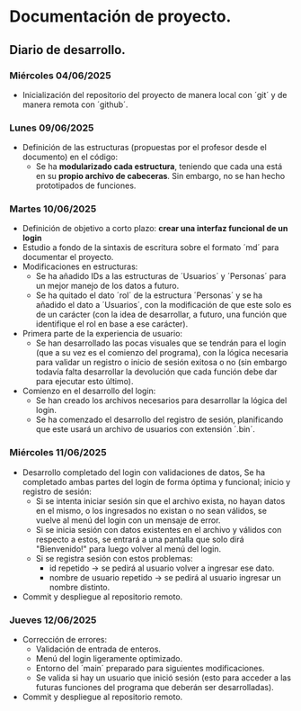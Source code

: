 # Documentación de proyecto.
## Diario de desarrollo.
### Miércoles 04/06/2025
* Inicialización del repositorio del proyecto de manera local con ´git´ y de manera remota con ´github´.
### Lunes 09/06/2025
* Definición de las estructuras (propuestas por el profesor desde el documento) en el código:
    * Se ha __modularizado cada estructura__, teniendo que cada una está en su **propio archivo de cabeceras**. Sin embargo, no se han hecho prototipados de funciones.
### Martes 10/06/2025
* Definición de objetivo a corto plazo: **crear una interfaz funcional de un __login__**
* Estudio a fondo de la sintaxis de escritura sobre el formato ´md´ para documentar el proyecto.
* Modificaciones en estructuras:
    * Se ha añadido IDs a las estructuras de ´Usuarios´ y ´Personas´ para un mejor manejo de los datos a futuro.
    * Se ha quitado el dato ´rol´ de la estructura ´Personas´ y se ha añadido el dato a ´Usuarios´, con la modificación de que este solo es de un carácter (con la idea de desarrollar, a futuro, una función que identifique el rol en base a ese carácter).
* Primera parte de la experiencia de usuario:
    * Se han desarrollado las pocas visuales que se tendrán para el login (que a su vez es el comienzo del programa), con la lógica necesaria para validar un registro o inicio de sesión exitosa o no (sin embargo todavía falta desarrollar la devolución que cada función debe dar para ejecutar esto último).
* Comienzo en el desarrollo del login:
    * Se han creado los archivos necesarios para desarrollar la lógica del login.
    * Se ha comenzado el desarrollo del registro de sesión, planificando que este usará un archivo de usuarios con extensión ´.bin´.
### Miércoles 11/06/2025
* Desarrollo completado del login con validaciones de datos, Se ha completado ambas partes del login de forma óptima y funcional; inicio y registro de sesión:
    * Si se intenta iniciar sesión sin que el archivo exista, no hayan datos en el mismo, o los ingresados no existan o no sean válidos, se vuelve al menú del login con un mensaje de error.
    * Si se inicia sesión con datos existentes en el archivo y válidos con respecto a estos, se entrará a una pantalla que solo dirá "Bienvenido!" para luego volver al menú del login.
    * Si se registra sesión con estos problemas:
        * id repetido -> se pedirá al usuario volver a ingresar ese dato.
        * nombre de usuario repetido -> se pedirá al usuario ingresar un nombre distinto.
* Commit y despliegue al repositorio remoto.
### Jueves 12/06/2025
* Corrección de errores: 
    * Validación de entrada de enteros.
    * Menú del login ligeramente optimizado.
    * Entorno del ´main´ preparado para siguientes modificaciones.
    * Se valida si hay un usuario que inició sesión (esto para acceder a las futuras funciones del programa que deberán ser desarrolladas).
* Commit y despliegue al repositorio remoto.
<!-- ## Funciones del proyecto.  -->